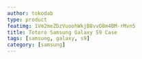 ```yaml
---
author: tokodab
type: product
featimg: 1Vm2meZDzVuoohWkjB8vvO8m4BM-rMvn5
title: Totoro Samsung Galaxy S9 Case
tags: [samsung, galaxy, s9]
category: [samsung]
---
```

